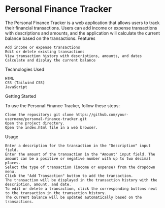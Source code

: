 <h1>Personal Finance Tracker</h1>

The Personal Finance Tracker is a web application that allows users to track their financial transactions. Users can add income or expense transactions with descriptions and amounts, and the application will calculate the current balance based on the transactions.
Features

    Add income or expense transactions
    Edit or delete existing transactions
    View transaction history with descriptions, amounts, and dates
    Calculate and display the current balance

Technologies Used

    HTML
    CSS (Tailwind CSS)
    JavaScript

Getting Started

To use the Personal Finance Tracker, follow these steps:

    Clone the repository: git clone https://github.com/your-username/personal-finance-tracker.git
    Open the project directory.
    Open the index.html file in a web browser.

Usage

    Enter a description for the transaction in the "Description" input field.
    Enter the amount of the transaction in the "Amount" input field. The amount can be a positive or negative number with up to two decimal places.
    Select the type of transaction (income or expense) from the dropdown menu.
    Click the "Add Transaction" button to add the transaction.
    The transaction will be displayed in the transaction history with the description, amount, and date.
    To edit or delete a transaction, click the corresponding buttons next to the transaction in the transaction history.
    The current balance will be updated automatically based on the transactions.
